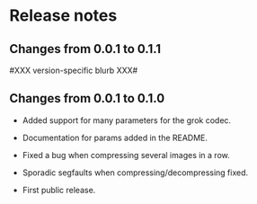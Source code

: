 # Release notes

## Changes from 0.0.1 to 0.1.1

#XXX version-specific blurb XXX#


## Changes from 0.0.1 to 0.1.0

* Added support for many parameters for the grok codec.
* Documentation for params added in the README.
* Fixed a bug when compressing several images in a row.
* Sporadic segfaults when compressing/decompressing fixed.

* First public release.
